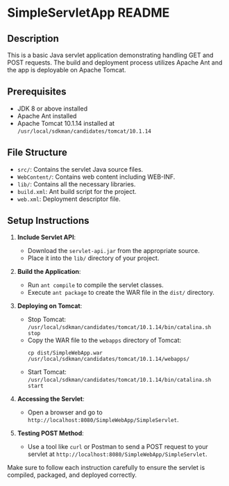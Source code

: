 # SimpleServletApp README

## Description
This is a basic Java servlet application demonstrating handling GET and POST requests. The build and deployment process utilizes Apache Ant and the app is deployable on Apache Tomcat.

## Prerequisites
- JDK 8 or above installed
- Apache Ant installed
- Apache Tomcat 10.1.14 installed at `/usr/local/sdkman/candidates/tomcat/10.1.14`

## File Structure
- `src/`: Contains the servlet Java source files.
- `WebContent/`: Contains web content including WEB-INF.
- `lib/`: Contains all the necessary libraries.
- `build.xml`: Ant build script for the project.
- `web.xml`: Deployment descriptor file.

## Setup Instructions
1. **Include Servlet API**: 
   - Download the `servlet-api.jar` from the appropriate source.
   - Place it into the `lib/` directory of your project.

2. **Build the Application**:
   - Run `ant compile` to compile the servlet classes.
   - Execute `ant package` to create the WAR file in the `dist/` directory.

3. **Deploying on Tomcat**:
   - Stop Tomcat: `/usr/local/sdkman/candidates/tomcat/10.1.14/bin/catalina.sh stop`
   - Copy the WAR file to the `webapps` directory of Tomcat:
     ```
     cp dist/SimpleWebApp.war /usr/local/sdkman/candidates/tomcat/10.1.14/webapps/
     ```
   - Start Tomcat: `/usr/local/sdkman/candidates/tomcat/10.1.14/bin/catalina.sh start`

4. **Accessing the Servlet**:
   - Open a browser and go to `http://localhost:8080/SimpleWebApp/SimpleServlet`.

5. **Testing POST Method**:
   - Use a tool like `curl` or Postman to send a POST request to your servlet at `http://localhost:8080/SimpleWebApp/SimpleServlet`.

Make sure to follow each instruction carefully to ensure the servlet is compiled, packaged, and deployed correctly.
